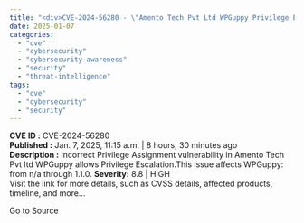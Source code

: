```yaml
---
title: "<div>CVE-2024-56280 - \"Amento Tech Pvt Ltd WPGuppy Privilege Escalation Vulnerability\"</div>"
date: 2025-01-07
categories: 
  - "cve"
  - "cybersecurity"
  - "cybersecurity-awareness"
  - "security"
  - "threat-intelligence"
tags: 
  - "cve"
  - "cybersecurity"
  - "security"
---
```


**CVE ID :** CVE-2024-56280  
**Published :** Jan. 7, 2025, 11:15 a.m. | 8 hours, 30 minutes ago  
**Description :** Incorrect Privilege Assignment vulnerability in Amento Tech Pvt ltd WPGuppy allows Privilege Escalation.This issue affects WPGuppy: from n/a through 1.1.0. 
**Severity:** 8.8 | HIGH  
Visit the link for more details, such as CVSS details, affected products, timeline, and more...

Go to Source
